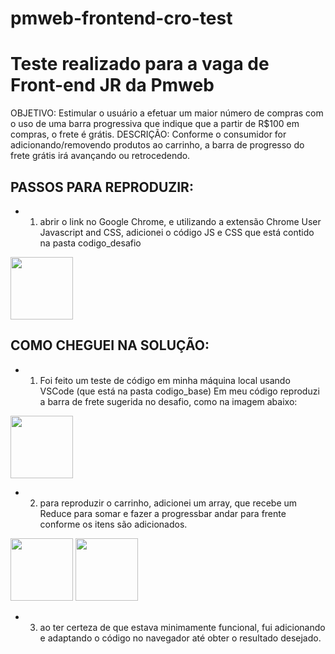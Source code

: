 # pmweb-frontend-cro-test
# Teste realizado para a vaga de Front-end JR da Pmweb

OBJETIVO: Estimular o usuário a efetuar um maior número de compras com o uso de uma barra progressiva que indique que a partir de R$100 em compras, o frete é grátis.
DESCRIÇÃO: Conforme o consumidor for adicionando/removendo produtos ao carrinho, a barra de progresso do frete grátis irá avançando ou retrocedendo.

## PASSOS PARA REPRODUZIR:

 - 1) abrir o link no Google Chrome, e utilizando a extensão Chrome User Javascript and CSS, adicionei o código JS e CSS que está contido na pasta codigo_desafio
 <img src="https://github.com/LaisGalvao/pmweb-frontend-cro-test/blob/main/images/browser_code.png" width="100" height="100" />

## COMO CHEGUEI NA SOLUÇÃO:

 - 1) Foi feito um teste de código em minha máquina local usando VSCode (que está na pasta codigo_base)
 Em meu código reproduzi a barra de frete sugerida no desafio, como na imagem abaixo: 
 <img src="https://github.com/LaisGalvao/pmweb-frontend-cro-test/blob/main/images/barravazia.png" width="100" height="100" />

 - 2) para reproduzir o carrinho, adicionei um array, que recebe um Reduce para somar e fazer a progressbar andar para frente conforme os itens são adicionados. 
 <img src="https://github.com/LaisGalvao/pmweb-frontend-cro-test/blob/main/images/barrametade.png" width="100" height="100" />
 <img src="https://github.com/LaisGalvao/pmweb-frontend-cro-test/blob/main/images/barracheia.png" width="100" height="100" />

 - 3) ao ter certeza de que estava minimamente funcional, fui adicionando e adaptando o código no navegador até obter o resultado desejado.

